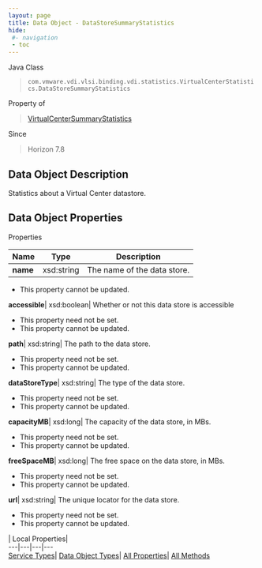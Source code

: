 ```yaml
---
layout: page
title: Data Object - DataStoreSummaryStatistics
hide:
 #- navigation
 - toc
---
```






Java Class  
> `com.vmware.vdi.vlsi.binding.vdi.statistics.VirtualCenterStatistics.DataStoreSummaryStatistics`

Property of  
> [VirtualCenterSummaryStatistics](vdi.statistics.VirtualCenterStatistics.VirtualCenterSummaryStatistics.md#field_detail)

Since  
> Horizon 7.8


## Data Object Description 

Statistics about a Virtual Center datastore. 

## Data Object Properties

Properties

Name |  Type |  Description   
---|---|---  
**name**|  xsd:string|  The name of the data store.   


* This property cannot be updated.

  
**accessible**|  xsd:boolean|  Whether or not this data store is accessible   


* This property need not be set.
* This property cannot be updated.

  
**path**|  xsd:string|  The path to the data store.   


* This property need not be set.
* This property cannot be updated.

  
**dataStoreType**|  xsd:string|  The type of the data store.   


* This property need not be set.
* This property cannot be updated.

  
**capacityMB**|  xsd:long|  The capacity of the data store, in MBs.   


* This property need not be set.
* This property cannot be updated.

  
**freeSpaceMB**|  xsd:long|  The free space on the data store, in MBs.   


* This property need not be set.
* This property cannot be updated.

  
**url**|  xsd:string|  The unique locator for the data store.   


* This property need not be set.
* This property cannot be updated.

  
  
  
 | Local Properties|   
---|---|---|---  
[Service Types](index-mo_types.md)| [Data Object Types](index-do_types.md)| [All Properties](index-properties.md)| [All Methods](index-methods.md)  
  
  
